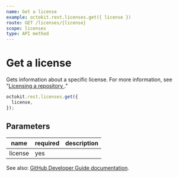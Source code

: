 ```yaml
---
name: Get a license
example: octokit.rest.licenses.get({ license })
route: GET /licenses/{license}
scope: licenses
type: API method
---
```


# Get a license

Gets information about a specific license. For more information, see "[Licensing a repository ](https://docs.github.com/repositories/managing-your-repositorys-settings-and-features/customizing-your-repository/licensing-a-repository)."

```js
octokit.rest.licenses.get({
  license,
});
```

## Parameters

<table>
  <thead>
    <tr>
      <th>name</th>
      <th>required</th>
      <th>description</th>
    </tr>
  </thead>
  <tbody>
    <tr><td>license</td><td>yes</td><td>

</td></tr>
  </tbody>
</table>

See also: [GitHub Developer Guide documentation](https://docs.github.com/rest/licenses/licenses#get-a-license).
